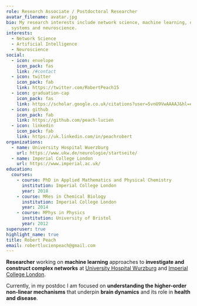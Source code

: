 ```yaml
---
role: Research Associate / Postdoctoral Researcher
avatar_filename: avatar.jpg
bio: My research interests include network science, machine learning, dynamical
  systems and neuroscience.
interests:
  - Network Science
  - Artificial Intelligence
  - Neuroscience
social:
  - icon: envelope
    icon_pack: fas
    link: /#contact
  - icon: twitter
    icon_pack: fab
    link: https://twitter.com/RobertPeach15
  - icon: graduation-cap
    icon_pack: fas
    link: https://scholar.google.co.uk/citations?user=5vnU9VwAAAAJ&hl=en
  - icon: github
    icon_pack: fab
    link: https://github.com/peach-lucien
  - icon: linkedin
    icon_pack: fab
    link: https://uk.linkedin.com/in/peachrobert
organizations:
  - name: University Hospital Wuerzburg
    url: https://www.ukw.de/neurologie/startseite/
  - name: Imperial College London
    url: https://www.imperial.ac.uk/
education:
  courses:
    - course: PhD in Applied Mathematics and Physical Chemistry
      institution: Imperial College London
      year: 2018
    - course: MRes in Chemical Biology
      institution: Imperial College London
      year: 2014
    - course: MPhys in Physics
      institution: University of Bristol
      year: 2012
superuser: true
highlight_name: true
title: Robert Peach
email: robertlucienpeach@gmail.com
---
```

**Researcher** working on **machine learning** approaches to **investigate and construct complex networks** at [University Hospital Wurzburg](https://www.ukw.de/startseite/) and [Imperial College London](https://www.imperial.ac.uk/). 

Currently, in my postdoc I am focused on **understanding the higher-order non-linear mechanisms** that underpin **brain dynamics** and its role in **health and disease**.